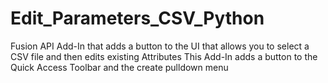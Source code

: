 # Edit_Parameters_CSV_Python
Fusion API Add-In that adds a button to the UI that allows you to select a CSV file and then edits existing Attributes
This Add-In adds a button to the Quick Access Toolbar and the create pulldown menu
